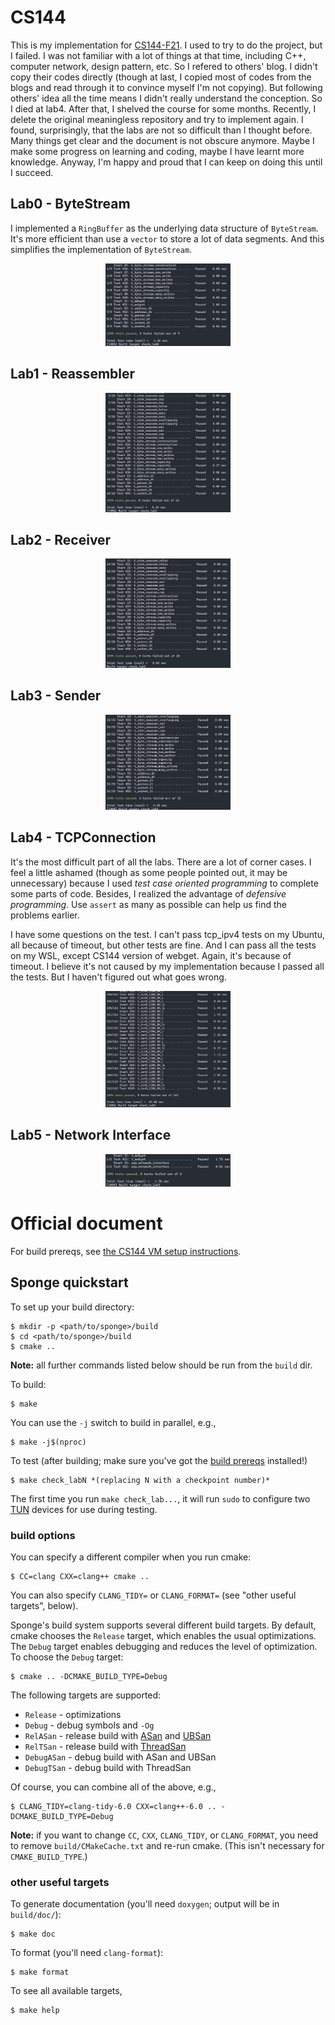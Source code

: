 # CS144
This is my implementation for [CS144-F21](https://cs144.github.io/). I used to try to do the project, but I failed. I was not familiar with a lot of things at that time, including C++, computer network, design pattern, etc. So I refered to others' blog. I didn't copy their codes directly (though at last, I copied most of codes from the blogs and read through it to convince myself I'm not copying). But following others' idea all the time means I didn't really understand the conception. So I died at lab4. After that, I shelved the course for some months. Recently, I delete the original meaningless repository and try to implement again. I found, surprisingly, that the labs are not so difficult than I thought before. Many things get clear and the document is not obscure anymore. Maybe I make some progress on learning and coding, maybe I have learnt more knowledge. Anyway, I'm happy and proud that I can keep on doing this until I succeed.

## Lab0 - ByteStream
I implemented a `RingBuffer` as the underlying data structure of `ByteStream`. It's more efficient than use a `vector` to store a lot of data segments. And this simplifies the implementation of `ByteStream`.

<div align=center>
<img src="test_results/lab0_pass_tests.png" width="200"/>
</div>

## Lab1 - Reassembler
<div align=center>
<img src="test_results/lab1_pass_tests.png" width="200"/>
</div>

## Lab2 - Receiver
<div align=center>
<img src="test_results/lab2_pass_tests.png" width="200"/>
</div>

## Lab3 - Sender
<div align=center>
<img src="test_results/lab3_pass_tests.png" width="200"/>
</div>

## Lab4 - TCPConnection
It's the most difficult part of all the labs. There are a lot of corner cases. I feel a little ashamed (though as some people pointed out, it may be unnecessary) because I used _test case oriented programming_ to complete some parts of code. Besides, I realized the advantage of _defensive programming_. Use `assert` as many as possible can help us find the problems earlier.

I have some questions on the test. I can't pass tcp_ipv4 tests on my Ubuntu, all because of timeout, but other tests are fine. And I can pass all the tests on my WSL, except CS144 version of webget. Again, it's because of timeout. I believe it's not caused by my implementation because I passed all the tests. But I haven't figured out what goes wrong.

<div align=center>
<img src="test_results/lab4_pass_tests.png" width="200"/>
</div>

## Lab5 - Network Interface
<div align=center>
<img src="test_results/lab5_pass_tests.png" width="200"/>
</div>

# Official document
For build prereqs, see [the CS144 VM setup instructions](https://web.stanford.edu/class/cs144/vm_howto).

## Sponge quickstart

To set up your build directory:

	$ mkdir -p <path/to/sponge>/build
	$ cd <path/to/sponge>/build
	$ cmake ..

**Note:** all further commands listed below should be run from the `build` dir.

To build:

    $ make

You can use the `-j` switch to build in parallel, e.g.,

    $ make -j$(nproc)

To test (after building; make sure you've got the [build prereqs](https://web.stanford.edu/class/cs144/vm_howto) installed!)

    $ make check_labN *(replacing N with a checkpoint number)*

The first time you run `make check_lab...`, it will run `sudo` to configure two
[TUN](https://www.kernel.org/doc/Documentation/networking/tuntap.txt) devices for use during
testing.

### build options

You can specify a different compiler when you run cmake:

    $ CC=clang CXX=clang++ cmake ..

You can also specify `CLANG_TIDY=` or `CLANG_FORMAT=` (see "other useful targets", below).

Sponge's build system supports several different build targets. By default, cmake chooses the `Release`
target, which enables the usual optimizations. The `Debug` target enables debugging and reduces the
level of optimization. To choose the `Debug` target:

    $ cmake .. -DCMAKE_BUILD_TYPE=Debug

The following targets are supported:

- `Release` - optimizations
- `Debug` - debug symbols and `-Og`
- `RelASan` - release build with [ASan](https://en.wikipedia.org/wiki/AddressSanitizer) and
  [UBSan](https://developers.redhat.com/blog/2014/10/16/gcc-undefined-behavior-sanitizer-ubsan/)
- `RelTSan` - release build with
  [ThreadSan](https://developer.mozilla.org/en-US/docs/Mozilla/Projects/Thread_Sanitizer)
- `DebugASan` - debug build with ASan and UBSan
- `DebugTSan` - debug build with ThreadSan

Of course, you can combine all of the above, e.g.,

    $ CLANG_TIDY=clang-tidy-6.0 CXX=clang++-6.0 .. -DCMAKE_BUILD_TYPE=Debug

**Note:** if you want to change `CC`, `CXX`, `CLANG_TIDY`, or `CLANG_FORMAT`, you need to remove
`build/CMakeCache.txt` and re-run cmake. (This isn't necessary for `CMAKE_BUILD_TYPE`.)

### other useful targets

To generate documentation (you'll need `doxygen`; output will be in `build/doc/`):

    $ make doc

To format (you'll need `clang-format`):

    $ make format

To see all available targets,

    $ make help

